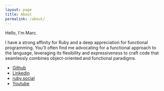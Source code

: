 ```yaml
---
layout: page
title: About
permalink: /about/
---
```

Hello, I'm Marc.

I have a strong affinity for Ruby and a deep appreciation for functional programming. You'll often find me advocating for a functional approach to the language, leveraging its flexibility and expressiveness to craft code that seamlessly combines object-oriented and functional paradigms.

* [Github](https://github.com/waiting-for-dev)
* [Linkedin](http://www.linkedin.com/pub/marc-busqu%C3%A9-p%C3%A9rez/37/b39/2b9)
* [ruby.social](https://ruby.social/@waiting_for_dev)
* [Youtube](https://www.youtube.com/channel/UCV4mmvTUldd6Kh7baQCbhqQ)
